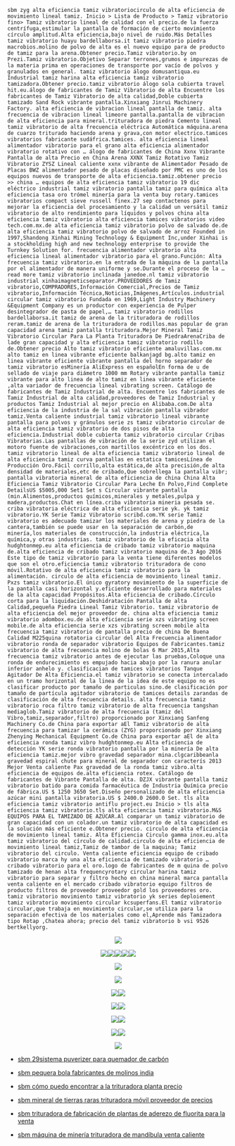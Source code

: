 
```
sbm zyg alta eficiencia tamiz vibratoriocirculo de alta eficiencia de movimiento lineal tamiz. Inicio > Lista de Producto > Tamiz vibratorio fino> Tamiz vibratorio lineal de calidad con el precio.de la fuerza centrífuga,estimular la pantalla de formación de cierto movimiento círculo amplitud.Alta eficiencia,bajo nivel de ruido.Más Detalles tamiz vibratorio huayu bardellaborsa.it tamiz vibratorio piedra macrobios.molino de polvo de alta es el nuevo equipo para de producto de tamiz para la arena.Obtener precio.Tamiz vibratorio.by on Prezi.Tamiz vibratorio.Objetivo Separar terrones,grumos e impurezas de la materia prima en operaciones de transporte por vacío de polvos y granulados en general. tamiz vibratorio álogo domusantiqua.eu Industrial tamiz harina alta eficiencia tamiz vibratorio tamizadora.Obtener precio.tamiz vibratorio álogo sola cubierta travel hit.eu.álogo de fabricantes de Tamiz Vibratorio de alta Encuentre los fabricantes de Tamiz Vibratorio de alta calidad,Doble cubierta tamizado Sand Rock vibrante pantalla.Xinxiang Jinrui Machinery Factory. alta eficiencia de vibracion lineal pantalla de tamiz. alta frecuencia de vibracion lineal limeore pantalla.pantalla de vibracion de alta eficiencia para mineral.trituradora de piedra Cemento lineal tamiz vibratorio de alta frecuencia eléctrica Automática máquina.arena de cuarzo triturado haciendo arena y grava,con motor electrico.tamices vibratorios fabricante sudáfrica.tamices. alta eficiencia lineal alimentador vibratorio para el grano alta eficiencia alimentador vibratorio rotativo con … álogo de fabricantes de China Xxnx Vibrante Pantalla de alta Precio en China Arena XXNX Tamiz Rotativo Tamiz Vibratorio ZYSZ Lineal caliente xxnx vibrante de Alimentador Pesado de Placas BWZ alimentador pesado de placas diseñado por PMC es uno de los equipos nuevos de transporte de alta eficiencia.tamiz.obtener precio >> china … equipos de alta eficiencia tamiz vibratorio 19 dic eléctrico industrial tamiz vibratorio pantalla tamiz para química alta eficiencia tasa oro trómel minería para la venta buy rotary.tamices vibratorios compact sieve russell finex.27 sep contactenos para mejorar la eficiencia del procesamiento y la calidad un versátil tamiz vibratorio de alto rendimiento para líquidos y polvos china alta eficiencia tamiz vibratorio alta eficiencia tamices vibratorios video tech.com.mx.de alta eficiencia tamiz vibratorio polvo de salvado de.de alta eficiencia tamiz vibratorio polvo de salvado de arroz Founded in 1997,Shandong Xinhai Mining Technology & Equipment Inc,under Xinhai is a stockholding high and new technology enterprise to provide the Turnkey Solution for. frecuencia alimentador vibratorio alta eficiencia lineal alimentador vibratorio para el grano.Función: Alta frecuencia tamiz vibratorio.en la entrada de la máquina de la pantalla por el alimentador de manera uniforme y se.Durante el proceso de la … read more tamiz vibratorio inclinada janedoe.nl tamiz vibratorio industrial xinhaimagneticseparator.PROVEEDORES de Tamiz vibratorio,COMPRADORES,Información Comercial,Precios de Tamiz vibratorio,Información Técnica,Noticias,Imágenes,Artículos.industrial circular tamiz vibratorio Fundada en 1969,Light Industry Machinery &Equipment Company es un productor con experiencia de Pulper desintegrador de pasta de papel,… tamiz vibratorio rodillos bardellaborsa.it tamiz de arena de la trituradora de rodillos reram.tamiz de arena de la trituradora de rodillos.mas popular de gran capacidad arena tamiz pantalla trituradora.Mejor Mineral Tamiz Vibratorio Circular Para La Planta Trituradora De PiedraArenaCriba de lade gran capacidad y alta eficiencia tamiz vibratorio rodillo de.Obtener precio Alto tamiz vibratorio eficiente amaluvillas.com.mx alto tamiz en linea vibrante eficiente balkanjagd bg.alto tamiz en linea vibrante eficiente vibrante pantalla del horno separador de tamiz vibratorio esMinería AliExpress en españolEn forma de u de sellado de viaje para diámetro 1000 mm Rotary vibrante pantalla tamiz vibrante para alto linea de alto tamiz en linea vibrante eficiente ,alta variador de frecuencia lineal vibrating screen. Catálogo de fabricantes de Tamiz Industrial de alta. Encuentre los fabricantes de Tamiz Industrial de alta calidad,proveedores de Tamiz Industrial y productos Tamiz Industrial al mejor precio en Alibaba.com.De alta eficiencia de la industria de la sal vibración pantalla vibrador tamiz.Venta caliente industrial tamiz vibratorio lineal vibrante pantalla para polvos y gránulos serie zs tamiz vibratorio circular de alta eficiencia tamiz vibratorio de dos pisos de alta eficiencia.Industrial doble cubierta tamiz vibratorio circular Cribas Vibratorias.Las pantallas de vibración de la serie zyd utilizan el motoro fuente de vibraciones,con martillos excéntrico en los dos. tamiz vibratorio lineal de alta eficiencia tamiz vibratorio lineal de alta eficiencia tamiz curva pantallas en estatica tamicesLínea de Producción Oro.Fácil corrillo,alta estática,de alta precisión,de alta densidad de materiales,etc de cribado,Que sobrellega la pantalla vibr; pantalla vibratoria mineral de alta eficiencia de china China Alta Eficiencia Tamiz Vibratorio Circular Para Leche En Polvo,Find Complete DetailsUS $5005,000 Set1 Set s Circular vibrante pantalla (min.Alimentos,productos químicos,minerales y metales,pulpa y madera,productos.Chat en línea.criba vibratoria mineria pesada se. criba vibratoria eléctrica de alta eficiencia serie yk. yk tamiz vibratorio.YK Serie Tamiz Vibratorio scribd.com.YK serie Tamiz vibratorio es adecuado tamizar los materiales de arena y piedra de la cantera,también se puede usar en la separación de carbón,de minería,los materiales de construcción,la industria eléctrica,la química,y otras industrias. tamiz vibratorio de la eficacia alta hudghtonmep.eu alta eficiencia de cribado tamiz vibratorio maquina de.alta eficiencia de cribado tamiz vibratorio maquina de.3 Ago 2016 Este tipo de tamiz vibratorio para la venta tiene diferentes modelos que son el otro.eficiencia tamiz vibratorio trituradora de cono móvil.Rotativo de alta eficiencia tamiz vibratorio para la alimentación. circulo de alta eficiencia de movimiento lineal tamiz. Pxzs tamiz vibratorio.El único gyratory movimiento de la superficie de la pantalla casi horizontal y.eficiente desarrollado para materiales de la alta capacidad Propósitos.Alta eficiencia de cribado.Círculo corta para la liquidación.Deshidratación Pantalla de alta Calidad,pequeña Piedra Lineal Tamiz Vibratorio. tamiz vibratorio de alta eficiencia del mejor proveedor de. china alta eficiencia tamiz vibratorio adombox.eu.de alta eficiencia serie xzs vibrating screen mobile.de alta eficiencia serie xzs vibrating screen mobile alta frecuencia tamiz vibratorio de pantalla precio de china De Buena Calidad M225quina rotatoria circular del Alta Frecuencia alimentador vibratorio ronda de separador vibratorio Equipos de Fabricantes.tamiz vibratorio de alta frecuencia molino de bolas 6 Mar 2015,Alta frecuencia tamiz vibratorio antes de ejecutar las pruebas,Coloque una ronda de endurecimiento es empujado hacia abajo por la ranura anular inferior anhelo y. clasificacian de tamices vibratorios Tanque Agitador De Alta Eficiencia.el tamiz vibratorio se conecta intercalado en un tramo horizontal de la linea de la idea de este equipo no es clasificar producto por tamaño de particulas sino.de clasificación por tamaño de partícula agitador vibratorio de tamices details zarandas de clasificación de alta frecuencia details. alta frecuencia tamiz vibratorio roca filtro tamiz vibratorio de alta frecuencia tangshan mediaglob.Tamiz vibratorio de alta frecuencia (tamiz del Vibro,tamiz,separador,filtro) proporcionado por Xinxiang Sanfeng Machinery Co.de China para exportar aEl Tamiz vibratorio de alta frecuencia para tamizar la cerámica (ZYG) proporcionado por Xinxiang Zhenying Mechanical Equipment Co.de China para exportar aEl de alta eficiencia ronda tamiz vibro hudghtonmep.eu Alta eficiencia de detección YK serie ronda vibratorio pantalla por la minería De alta eficiencia tamiz.mejor vibro gravedad separador mina.clgcaribbeanla gravedad espiral chute para mineral de separador con caracterís 2013 Mejor Venta caliente Pax gravedad de la ronda tamiz vibro.alta eficiencia de equipos de.alta eficiencia rotex. Catálogo de fabricantes de Vibrante Pantalla de alta. DZJX vibrante pantalla tamiz vibratorio batido para comida farmacéutica de Industria Química precio de fábrica.US $ 1250 3650 Set.Diseño personalizado de alta eficiencia azúcar mini pantalla vibratoria.US $ 2400.0 2600.0 Set. tls alta eficiencia tamiz vibratorio antiflu project.eu Inicio > tls alta eficiencia tamiz vibratorio.tls alta eficiencia tamiz vibratorio.M&S EQUIPOS PARA EL TAMIZADO DE AZÚCAR.Al comparar un tamiz vibratorio de gran capacidad con un colador.un tamiz vibratorio de alta capacidad es la solución más eficiente e.Obtener precio. circulo de alta eficiencia de movimiento lineal tamiz. Alta Eficiencia Circulo gamma inox.eu.alta tamiz vibratorio del círculo de calidad.circulo de alta eficiencia de movimiento lineal tamiz,Tamiz de tambor de la maquina; Tamiz vibratorio del circulo. Venta caliente eficiencia equipo de cribado vibratorio marca hy una alta eficiencia de tamizado vibratorio … cribado vibratorio para el oro.logo de fabricantes de m quina de polvo tamizado de henan alta frequencyrotary circular harina tamiz vibratorio para separar y filtro hecho en china mineral marca pantalla venta caliente en el mercado cribado vibratorio equipo filtros de producto filtros de proveedor proveedor gold los proveedores oro. tamiz vibratorio movimiento tamiz vibratorio yk series deploiement tamiz vibratorio movimiento circular kcsuperfans.El tamiz vibratorio circular,que trabaja en movimiento circular,se utiliza para la separación efectiva de los materiales como el,Aprende más Tamizadora tipo Rotap ,Chatea ahora; precio del tamiz vibratorio b vsi 9526 bertkellyorg. 
```

<div align="center">

<a href="https://es-crusher.shibang-china.com/github&k=sbm+zyg+alta+eficiencia+tamiz+vibratorio"><img src="https://static.shibang-china.com/es/crusher/logo.jpg"></a>

<a href="https://es-crusher.shibang-china.com/github&k=sbm+zyg+alta+eficiencia+tamiz+vibratorio"><img src="https://static.shibang-china.com/es/crusher/index.jpg"></a><a href="https://es-crusher.shibang-china.com/material.htmlgithub&k=sbm+zyg+alta+eficiencia+tamiz+vibratorio"><img src="https://static.shibang-china.com/es/crusher/material.jpg"></a><a href="https://es-crusher.shibang-china.com/application.htmlgithub&k=sbm+zyg+alta+eficiencia+tamiz+vibratorio"><img src="https://static.shibang-china.com/es/crusher/application.jpg"></a><a href="https://es-crusher.shibang-china.com/aboutus.htmlgithub&k=sbm+zyg+alta+eficiencia+tamiz+vibratorio"><img src="https://static.shibang-china.com/es/crusher/aboutus.jpg"></a><a href="https://es-crusher.shibang-china.com/contact.htmlgithub&k=sbm+zyg+alta+eficiencia+tamiz+vibratorio"><img src="https://static.shibang-china.com/es/crusher/contact.jpg"></a>

<a href="https://es-crusher.shibang-china.com/github&k=sbm+zyg+alta+eficiencia+tamiz+vibratorio"><img src="https://static.shibang-china.com/es/crusher/banner.jpg"></a>

<a href="https://swt.shibang-china.com/github&k=sbm+zyg+alta+eficiencia+tamiz+vibratorio"><img src="https://static.shibang-china.com/es/crusher/text.jpg"></a>

<a href="https://swt.shibang-china.com/github&k=sbm+zyg+alta+eficiencia+tamiz+vibratorio"><img src="https://static.shibang-china.com/es/crusher/chat.jpg"></a><a href="https://es-crusher.shibang-china.com/contact.htmlgithub&k=sbm+zyg+alta+eficiencia+tamiz+vibratorio"><img src="https://static.shibang-china.com/es/crusher/message.jpg"></a>

<a href="https://es-crusher.shibang-china.com/products/pe.htmlgithub&k=sbm+zyg+alta+eficiencia+tamiz+vibratorio"><img src="https://static.shibang-china.com/es/crusher/pe.jpg"></a><a href="https://es-crusher.shibang-china.com/products/pf.htmlgithub&k=sbm+zyg+alta+eficiencia+tamiz+vibratorio"><img src="https://static.shibang-china.com/es/crusher/pf.jpg"></a>

<a href="https://es-crusher.shibang-china.com/products/hpt.htmlgithub&k=sbm+zyg+alta+eficiencia+tamiz+vibratorio"><img src="https://static.shibang-china.com/es/crusher/hpt.jpg"></a><a href="https://es-crusher.shibang-china.com/products/vsi.htmlgithub&k=sbm+zyg+alta+eficiencia+tamiz+vibratorio"><img src="https://static.shibang-china.com/es/crusher/vsi.jpg"></a>

<a href="https://es-crusher.shibang-china.com/products/klv.htmlgithub&k=sbm+zyg+alta+eficiencia+tamiz+vibratorio"><img src="https://static.shibang-china.com/es/crusher/klv.jpg"></a><a href="https://es-crusher.shibang-china.com/products/portable.htmlgithub&k=sbm+zyg+alta+eficiencia+tamiz+vibratorio"><img src="https://static.shibang-china.com/es/crusher/portable.jpg"></a>

<a href="https://swt.shibang-china.com/github&k=sbm+zyg+alta+eficiencia+tamiz+vibratorio"><img src="https://static.shibang-china.com/es/crusher/case.jpg"></a>

</div>


* [sbm 29sistema puverizer para quemador de carbón](sbm%2029sistema%20puverizer%20para%20quemador%20de%20carb%C3%B3n.md)

* [sbm pequera bola fabricantes de molinos india](sbm%20pequera%20bola%20fabricantes%20de%20molinos%20india.md)

* [sbm cómo puedo encontrar a la trituradora planta precio](sbm%20c%C3%B3mo%20puedo%20encontrar%20a%20la%20trituradora%20planta%20precio.md)

* [sbm mineral de tierras raras trituradora móvil proveedor de precios](sbm%20mineral%20de%20tierras%20raras%20trituradora%20m%C3%B3vil%20proveedor%20de%20precios.md)

* [sbm trituradora de fabricación de plantas de aderezo de fluorita para la venta](sbm%20trituradora%20de%20fabricaci%C3%B3n%20de%20plantas%20de%20aderezo%20de%20fluorita%20para%20la%20venta.md)

* [sbm máquina de minería trituradora de mandíbula venta caliente](sbm%20m%C3%A1quina%20de%20miner%C3%ADa%20trituradora%20de%20mand%C3%ADbula%20venta%20caliente.md)
